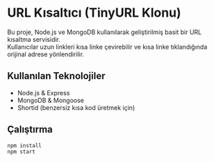# URL Kısaltıcı (TinyURL Klonu)

Bu proje, Node.js ve MongoDB kullanılarak geliştirilmiş basit bir URL kısaltma servisidir.  
Kullanıcılar uzun linkleri kısa linke çevirebilir ve kısa linke tıklandığında orijinal adrese yönlendirilir.

## Kullanılan Teknolojiler
- Node.js & Express
- MongoDB & Mongoose
- Shortid (benzersiz kısa kod üretmek için)

## Çalıştırma
```bash
npm install
npm start
